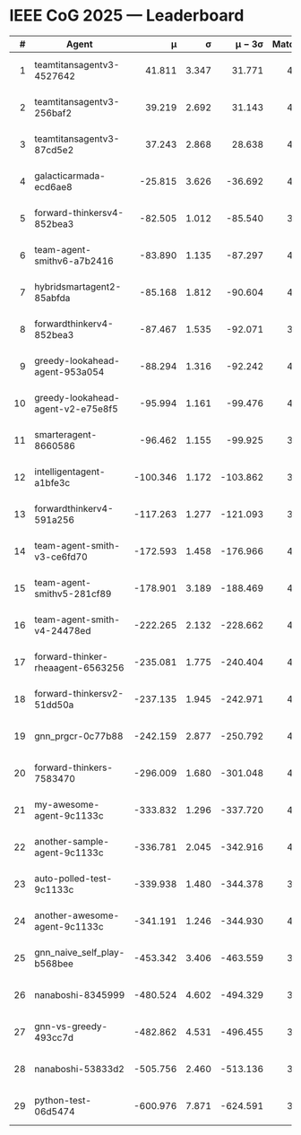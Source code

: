 # IEEE CoG 2025 — Leaderboard

| # | Agent | μ | σ | μ − 3σ | Matches | Updated |
|---:|---|---:|---:|---:|---:|---|
| 1 | teamtitansagentv3-4527642 | 41.811 | 3.347 | 31.771 | 4320 | 2025-08-18 21:44 |
| 2 | teamtitansagentv3-256baf2 | 39.219 | 2.692 | 31.143 | 4472 | 2025-08-18 21:44 |
| 3 | teamtitansagentv3-87cd5e2 | 37.243 | 2.868 | 28.638 | 4272 | 2025-08-18 21:44 |
| 4 | galacticarmada-ecd6ae8 | -25.815 | 3.626 | -36.692 | 4460 | 2025-08-18 21:44 |
| 5 | forward-thinkersv4-852bea3 | -82.505 | 1.012 | -85.540 | 3486 | 2025-08-18 21:44 |
| 6 | team-agent-smithv6-a7b2416 | -83.890 | 1.135 | -87.297 | 4400 | 2025-08-18 21:44 |
| 7 | hybridsmartagent2-85abfda | -85.168 | 1.812 | -90.604 | 4169 | 2025-08-18 21:44 |
| 8 | forwardthinkerv4-852bea3 | -87.467 | 1.535 | -92.071 | 3534 | 2025-08-18 21:44 |
| 9 | greedy-lookahead-agent-953a054 | -88.294 | 1.316 | -92.242 | 4056 | 2025-08-18 21:44 |
| 10 | greedy-lookahead-agent-v2-e75e8f5 | -95.994 | 1.161 | -99.476 | 4536 | 2025-08-18 21:44 |
| 11 | smarteragent-8660586 | -96.462 | 1.155 | -99.925 | 3751 | 2025-08-18 21:44 |
| 12 | intelligentagent-a1bfe3c | -100.346 | 1.172 | -103.862 | 3558 | 2025-08-18 21:44 |
| 13 | forwardthinkerv4-591a256 | -117.263 | 1.277 | -121.093 | 3934 | 2025-08-18 21:44 |
| 14 | team-agent-smith-v3-ce6fd70 | -172.593 | 1.458 | -176.966 | 4892 | 2025-08-18 21:44 |
| 15 | team-agent-smithv5-281cf89 | -178.901 | 3.189 | -188.469 | 4560 | 2025-08-18 21:44 |
| 16 | team-agent-smith-v4-24478ed | -222.265 | 2.132 | -228.662 | 4552 | 2025-08-18 21:44 |
| 17 | forward-thinker-rheaagent-6563256 | -235.081 | 1.775 | -240.404 | 4086 | 2025-08-18 21:44 |
| 18 | forward-thinkersv2-51dd50a | -237.135 | 1.945 | -242.971 | 4406 | 2025-08-18 21:44 |
| 19 | gnn_prgcr-0c77b88 | -242.159 | 2.877 | -250.792 | 4230 | 2025-08-18 21:44 |
| 20 | forward-thinkers-7583470 | -296.009 | 1.680 | -301.048 | 4060 | 2025-08-18 21:44 |
| 21 | my-awesome-agent-9c1133c | -333.832 | 1.296 | -337.720 | 4700 | 2025-08-18 21:44 |
| 22 | another-sample-agent-9c1133c | -336.781 | 2.045 | -342.916 | 4220 | 2025-08-18 21:44 |
| 23 | auto-polled-test-9c1133c | -339.938 | 1.480 | -344.378 | 3880 | 2025-08-18 21:44 |
| 24 | another-awesome-agent-9c1133c | -341.191 | 1.246 | -344.930 | 4700 | 2025-08-18 21:44 |
| 25 | gnn_naive_self_play-b568bee | -453.342 | 3.406 | -463.559 | 3680 | 2025-08-18 21:44 |
| 26 | nanaboshi-8345999 | -480.524 | 4.602 | -494.329 | 3700 | 2025-08-18 21:44 |
| 27 | gnn-vs-greedy-493cc7d | -482.862 | 4.531 | -496.455 | 3660 | 2025-08-18 21:44 |
| 28 | nanaboshi-53833d2 | -505.756 | 2.460 | -513.136 | 3340 | 2025-08-18 21:44 |
| 29 | python-test-06d5474 | -600.976 | 7.871 | -624.591 | 3610 | 2025-08-18 21:44 |
